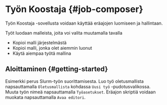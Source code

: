 
# Työn Koostaja {#job-composer}
Työn Koostaja -sovellusta voidaan käyttää eräajojen luomiseen ja hallintaan.

Työt luodaan malleista, joita voi valita muutamalla tavalla

* Kopioi malli järjestelmästä
* Kopioi malli, jonka olet aiemmin luonut
* Käytä aiempaa työtä mallina

## Aloittaminen {#getting-started}

Esimerkki perus Slurm-työn suorittamisesta. Luo työ oletusmallista napsauttamalla `Oletusmallista` kohdassa `Uusi työ` -pudotusvalikossa. Muuta työn nimeä napsauttamalla `Työasetukset`. Eräajon skriptiä voidaan muokata napsauttamalla `Avaa editori`.
